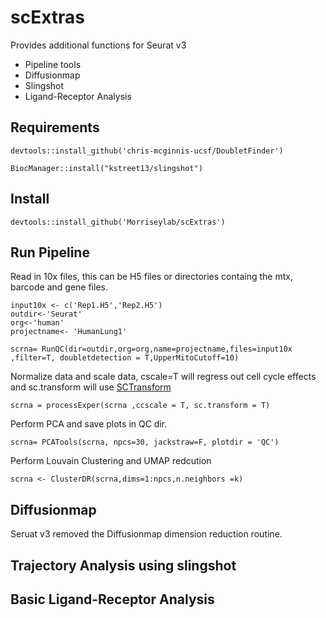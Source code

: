 # scExtras


Provides additional functions for Seurat v3  

* Pipeline tools
* Diffusionmap
* Slingshot
* Ligand-Receptor Analysis

## Requirements
```
devtools::install_github('chris-mcginnis-ucsf/DoubletFinder')

BiocManager::install("kstreet13/slingshot")
```

## Install 
```
devtools::install_github('Morriseylab/scExtras')
```


## Run Pipeline 

Read in 10x files, this can be H5 files or directories containg the mtx, barcode and gene files. 

```
input10x <- c('Rep1.H5','Rep2.H5')
outdir<-'Seurat'
org<-'human'
projectname<- 'HumanLung1'

scrna= RunQC(dir=outdir,org=org,name=projectname,files=input10x ,filter=T, doubletdetection = T,UpperMitoCutoff=10)
```
Normalize data and scale data, cscale=T will regress out cell cycle effects and sc.transform will use [SCTransform](https://github.com/ChristophH/sctransform)  
```
scrna = processExper(scrna ,ccscale = T, sc.transform = T)
```
Perform PCA and save plots in QC dir. 
```
scrna= PCATools(scrna, npcs=30, jackstraw=F, plotdir = 'QC')
```
Perform Louvain Clustering and UMAP redcution 
```
scrna <- ClusterDR(scrna,dims=1:npcs,n.neighbors =k)
```


## Diffusionmap
Seruat v3 removed the Diffusionmap dimension reduction routine. 

## Trajectory Analysis using slingshot


## Basic Ligand-Receptor Analysis 





